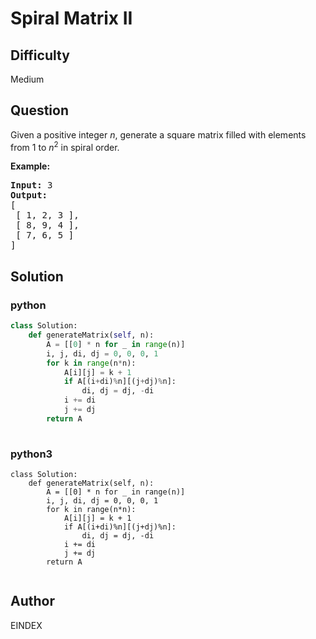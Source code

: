 # Spiral Matrix II

## Difficulty
Medium

## Question
<p>Given a positive integer <em>n</em>, generate a square matrix filled with elements from 1 to <em>n</em><sup>2</sup> in spiral order.</p>

<p><strong>Example:</strong></p>

<pre>
<strong>Input:</strong> 3
<strong>Output:</strong>
[
 [ 1, 2, 3 ],
 [ 8, 9, 4 ],
 [ 7, 6, 5 ]
]
</pre>


## Solution
### python
```python
class Solution:
    def generateMatrix(self, n):
        A = [[0] * n for _ in range(n)]
        i, j, di, dj = 0, 0, 0, 1
        for k in range(n*n):
            A[i][j] = k + 1
            if A[(i+di)%n][(j+dj)%n]:
                di, dj = dj, -di
            i += di
            j += dj
        return A
        

```
### python3
```python3
class Solution:
    def generateMatrix(self, n):
        A = [[0] * n for _ in range(n)]
        i, j, di, dj = 0, 0, 0, 1
        for k in range(n*n):
            A[i][j] = k + 1
            if A[(i+di)%n][(j+dj)%n]:
                di, dj = dj, -di
            i += di
            j += dj
        return A
        
```

## Author
EINDEX